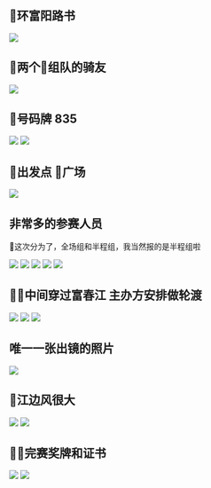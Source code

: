 ## 环富阳路书
![](https://riverluooo.oss-cn-beijing.aliyuncs.com/img/20181006171920.jpeg)

## 两个组队的骑友
![](https://riverluooo.oss-cn-beijing.aliyuncs.com/img/20181006165722.jpg)

## 号码牌 835
![](https://riverluooo.oss-cn-beijing.aliyuncs.com/img/20181006170134.jpg)
![](https://riverluooo.oss-cn-beijing.aliyuncs.com/img/20181006170312.jpg)

## 出发点 广场
![](https://riverluooo.oss-cn-beijing.aliyuncs.com/img/20181006170430.jpeg)

## 非常多的参赛人员
这次分为了，全场组和半程组，我当然报的是半程组啦

![](https://riverluooo.oss-cn-beijing.aliyuncs.com/img/20181006170840.jpeg)
![](https://riverluooo.oss-cn-beijing.aliyuncs.com/img/20181006170851.jpeg)
![](https://riverluooo.oss-cn-beijing.aliyuncs.com/img/20181006170903.jpeg)
![](https://riverluooo.oss-cn-beijing.aliyuncs.com/img/20181006170911.jpeg)
![](https://riverluooo.oss-cn-beijing.aliyuncs.com/img/20181006170921.jpeg)

## 中间穿过富春江 主办方安排做轮渡
![](https://riverluooo.oss-cn-beijing.aliyuncs.com/img/20181006171249.jpeg)
![](https://riverluooo.oss-cn-beijing.aliyuncs.com/img/20181006171327.jpeg)
![](https://riverluooo.oss-cn-beijing.aliyuncs.com/img/20181006171341.jpeg)

## 唯一一张出镜的照片
![](https://riverluooo.oss-cn-beijing.aliyuncs.com/img/20181006172008.jpg)

## 江边风很大
![](https://riverluooo.oss-cn-beijing.aliyuncs.com/img/20181006171436.jpeg)
![](https://riverluooo.oss-cn-beijing.aliyuncs.com/img/20181006171541.jpg)

## 完赛奖牌和证书
![](https://riverluooo.oss-cn-beijing.aliyuncs.com/img/20181006171817.png)
![](https://riverluooo.oss-cn-beijing.aliyuncs.com/img/20181006171826.jpeg)

